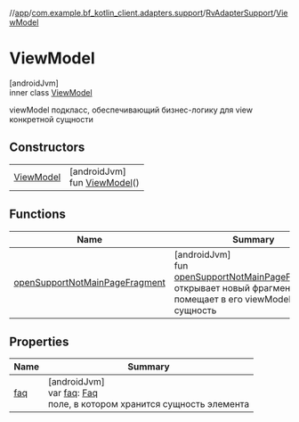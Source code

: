 //[app](../../../../index.md)/[com.example.bf_kotlin_client.adapters.support](../../index.md)/[RvAdapterSupport](../index.md)/[ViewModel](index.md)

# ViewModel

[androidJvm]\
inner class [ViewModel](index.md)

viewModel подкласс, обеспечивающий бизнес-логику для view конкретной сущности

## Constructors

| | |
|---|---|
| [ViewModel](-view-model.md) | [androidJvm]<br>fun [ViewModel](-view-model.md)() |

## Functions

| Name | Summary |
|---|---|
| [openSupportNotMainPageFragment](open-support-not-main-page-fragment.md) | [androidJvm]<br>fun [openSupportNotMainPageFragment](open-support-not-main-page-fragment.md)()<br>открывает новый фрагмент и помещает в его viewModel текущую сущность |

## Properties

| Name | Summary |
|---|---|
| [faq](faq.md) | [androidJvm]<br>var [faq](faq.md): [Faq](../../../com.example.bf_kotlin_client.dtos.entities/-faq/index.md)<br>поле, в котором хранится сущность элемента |
